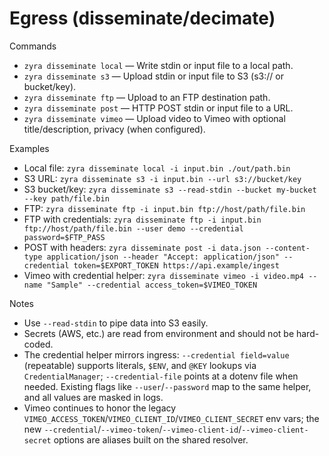 # Egress (disseminate/decimate)

Commands
- `zyra disseminate local` — Write stdin or input file to a local path.
- `zyra disseminate s3` — Upload stdin or input file to S3 (s3:// or bucket/key).
- `zyra disseminate ftp` — Upload to an FTP destination path.
- `zyra disseminate post` — HTTP POST stdin or input file to a URL.
- `zyra disseminate vimeo` — Upload video to Vimeo with optional title/description, privacy (when configured).

Examples
- Local file: `zyra disseminate local -i input.bin ./out/path.bin`
- S3 URL: `zyra disseminate s3 -i input.bin --url s3://bucket/key`
- S3 bucket/key: `zyra disseminate s3 --read-stdin --bucket my-bucket --key path/file.bin`
- FTP: `zyra disseminate ftp -i input.bin ftp://host/path/file.bin`
- FTP with credentials: `zyra disseminate ftp -i input.bin ftp://host/path/file.bin --user demo --credential password=$FTP_PASS`
- POST with headers: `zyra disseminate post -i data.json --content-type application/json --header "Accept: application/json" --credential token=$EXPORT_TOKEN https://api.example/ingest`
- Vimeo with credential helper: `zyra disseminate vimeo -i video.mp4 --name "Sample" --credential access_token=$VIMEO_TOKEN`

Notes
- Use `--read-stdin` to pipe data into S3 easily.
- Secrets (AWS, etc.) are read from environment and should not be hard-coded.
- The credential helper mirrors ingress: `--credential field=value` (repeatable) supports literals, `$ENV`, and `@KEY` lookups via `CredentialManager`; `--credential-file` points at a dotenv file when needed. Existing flags like `--user`/`--password` map to the same helper, and all values are masked in logs.
- Vimeo continues to honor the legacy `VIMEO_ACCESS_TOKEN`/`VIMEO_CLIENT_ID`/`VIMEO_CLIENT_SECRET` env vars; the new `--credential`/`--vimeo-token`/`--vimeo-client-id`/`--vimeo-client-secret` options are aliases built on the shared resolver.
